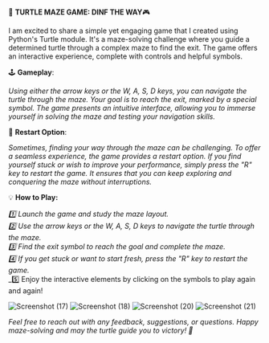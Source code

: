 🐢 **TURTLE MAZE GAME: DINF THE WAY**🎮

I am excited to share a simple yet engaging game that I created using Python's Turtle module. It's a maze-solving challenge where you guide a determined turtle through a complex maze to find the exit. The game offers an interactive experience, complete with controls and helpful symbols.

🕹️ **Gameplay**:

_Using either the arrow keys or the W, A, S, D keys, you can navigate the turtle through the maze. Your goal is to reach the exit, marked by a special symbol. The game presents an intuitive interface, allowing you to immerse yourself in solving the maze and testing your navigation skills._

🔄 **Restart Option**:

_Sometimes, finding your way through the maze can be challenging. To offer a seamless experience, the game provides a restart option. If you find yourself stuck or wish to improve your performance, simply press the "R" key to restart the game. It ensures that you can keep exploring and conquering the maze without interruptions._

💡 **How to Play:**

_1️⃣ Launch the game and study the maze layout._   
_2️⃣ Use the arrow keys or the W, A, S, D keys to navigate the turtle through the maze._    
_3️⃣ Find the exit symbol to reach the goal and complete the maze._    
_4️⃣ If you get stuck or want to start fresh, press the "R" key to restart the game._    
_5️⃣ Enjoy the interactive elements by clicking on the symbols to play again and again!

![Screenshot (17)](https://github.com/durgaganeshthota/Python_Games/assets/101440954/f594cee3-0ce6-4857-b7e7-231c0521bcad)
![Screenshot (18)](https://github.com/durgaganeshthota/Python_Games/assets/101440954/fdc62ee8-6bb1-4e35-988b-729e559e2b74)
![Screenshot (20)](https://github.com/durgaganeshthota/Python_Games/assets/101440954/35f5ab41-8d01-442d-a611-3782994619e3)
![Screenshot (21)](https://github.com/durgaganeshthota/Python_Games/assets/101440954/ca1d82f8-6007-47c7-901f-f287fcabec2c)

_Feel free to reach out with any feedback, suggestions, or questions. Happy maze-solving and may the turtle guide you to victory! 🌟_
